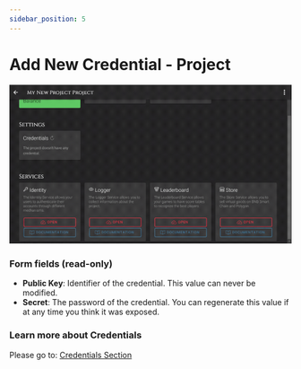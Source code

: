 ```yaml
---
sidebar_position: 5
---
```


# Add New Credential - Project

![Gif](/img/dashboard/add_new_credential_15fps.gif)

### Form fields (read-only)
- **Public Key**: Identifier of the credential. This value can never be modified.
- **Secret**: The password of the credential. You can regenerate this value if at any time you think it was exposed.

### Learn more about Credentials
Please go to: [Credentials Section](../credentials/credential.md)

